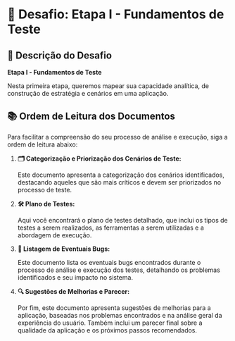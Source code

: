 # 🧠 Desafio: Etapa I - Fundamentos de Teste

## 📝 Descrição do Desafio

**Etapa I - Fundamentos de Teste**

Nesta primeira etapa, queremos mapear sua capacidade analítica, de construção de estratégia e cenários em uma aplicação.

## 📚 Ordem de Leitura dos Documentos

Para facilitar a compreensão do seu processo de análise e execução, siga a ordem de leitura abaixo:

1. **🗂️ Categorização e Priorização dos Cenários de Teste:**
    
    Este documento apresenta a categorização dos cenários identificados, destacando aqueles que são mais críticos e devem ser priorizados no processo de teste.
    
2. **🛠️ Plano de Testes:**
    
    Aqui você encontrará o plano de testes detalhado, que inclui os tipos de testes a serem realizados, as ferramentas a serem utilizadas e a abordagem de execução.
    
3. **🐞 Listagem de Eventuais Bugs:**
    
    Este documento lista os eventuais bugs encontrados durante o processo de análise e execução dos testes, detalhando os problemas identificados e seu impacto no sistema.
    
4. **🔍 Sugestões de Melhorias e Parecer:**
    
    Por fim, este documento apresenta sugestões de melhorias para a aplicação, baseadas nos problemas encontrados e na análise geral da experiência do usuário. Também inclui um parecer final sobre a qualidade da aplicação e os próximos passos recomendados.